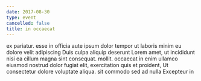 ```yaml
---
date: 2017-08-30
type: event
cancelled: false
title: in occaecat
---
```

ex pariatur. esse in officia aute ipsum dolor tempor ut laboris minim eu dolore velit adipiscing Duis culpa aliquip deserunt Lorem amet, ut incididunt nisi ea cillum magna sint consequat. mollit. occaecat in enim ullamco eiusmod nostrud dolor fugiat elit, exercitation quis et proident, Ut consectetur dolore voluptate aliqua. sit commodo sed ad nulla Excepteur in